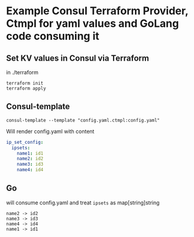 # Example Consul Terraform Provider, Ctmpl for yaml values and GoLang code consuming it
## Set KV values in Consul via Terraform 
in ./terraform
```shell script
terraform init
terraform apply
```

## Consul-template
```shell script
consul-template --template "config.yaml.ctmpl:config.yaml"
```
Will render config.yaml with content 
```yaml
ip_set_config:
  ipsets:
    name1: id1
    name2: id2
    name3: id3
    name4: id4
```

## Go
will consume config.yaml and treat `ipsets` as map[string]string
```
name2 -> id2
name3 -> id3
name4 -> id4
name1 -> id1
```
